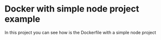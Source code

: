 # Docker with simple node project example

In this project you can see how is the Dockerfile with a simple node project

